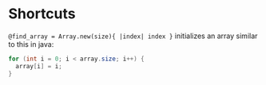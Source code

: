 # Shortcuts

`@find_array = Array.new(size){ |index| index }` initializes an array similar to this in java:

```java
for (int i = 0; i < array.size; i++) {
  array[i] = i;
}
```